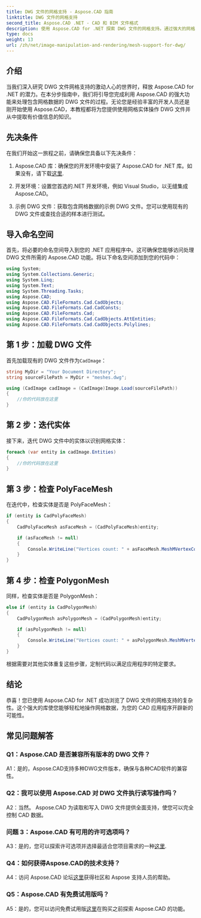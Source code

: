 ```yaml
---
title: DWG 文件的网格支持 - Aspose.CAD 指南
linktitle: DWG 文件的网格支持
second_title: Aspose.CAD .NET - CAD 和 BIM 文件格式
description: 使用 Aspose.CAD for .NET 探索 DWG 文件的网格支持。通过强大的网格操作功能增强您的 CAD 应用程序。
type: docs
weight: 13
url: /zh/net/image-manipulation-and-rendering/mesh-support-for-dwg/
---
```

## 介绍

当我们深入研究 DWG 文件网格支持的激动人心的世界时，释放 Aspose.CAD for .NET 的潜力。在本分步指南中，我们将引导您完成利用 Aspose.CAD 的强大功能来处理包含网格数据的 DWG 文件的过程。无论您是经验丰富的开发人员还是刚开始使用 Aspose.CAD，本教程都将为您提供使用网格实体操作 DWG 文件并从中提取有价值信息的知识。

## 先决条件

在我们开始这一旅程之前，请确保您具备以下先决条件：

1.  Aspose.CAD 库：确保您的开发环境中安装了 Aspose.CAD for .NET 库。如果没有，请下载[这里](https://releases.aspose.com/cad/net/).

2. 开发环境：设置您首选的.NET 开发环境，例如 Visual Studio，以无缝集成 Aspose.CAD。

3. 示例 DWG 文件：获取包含网格数据的示例 DWG 文件。您可以使用现有的 DWG 文件或查找合适的样本进行测试。

## 导入命名空间

首先，将必要的命名空间导入到您的 .NET 应用程序中。这可确保您能够访问处理 DWG 文件所需的 Aspose.CAD 功能。将以下命名空间添加到您的代码中：

```csharp
using System;
using System.Collections.Generic;
using System.Linq;
using System.Text;
using System.Threading.Tasks;
using Aspose.CAD;
using Aspose.CAD.FileFormats.Cad.CadObjects;
using Aspose.CAD.FileFormats.Cad.CadConsts;
using Aspose.CAD.FileFormats.Cad;
using Aspose.CAD.FileFormats.Cad.CadObjects.AttEntities;
using Aspose.CAD.FileFormats.Cad.CadObjects.Polylines;
```

## 第 1 步：加载 DWG 文件

首先加载现有的 DWG 文件作为`CadImage`：

```csharp
string MyDir = "Your Document Directory";
string sourceFilePath = MyDir + "meshes.dwg";

using (CadImage cadImage = (CadImage)Image.Load(sourceFilePath))
{
    //你的代码放在这里
}
```

## 第 2 步：迭代实体

接下来，迭代 DWG 文件中的实体以识别网格实体：

```csharp
foreach (var entity in cadImage.Entities)
{
    //你的代码放在这里
}
```

## 第 3 步：检查 PolyFaceMesh

在迭代中，检查实体是否是 PolyFaceMesh：

```csharp
if (entity is CadPolyFaceMesh)
{
    CadPolyFaceMesh asFaceMesh = (CadPolyFaceMesh)entity;

    if (asFaceMesh != null)
    {
        Console.WriteLine("Vertices count: " + asFaceMesh.MeshMVertexCount);
    }
}
```

## 第 4 步：检查 PolygonMesh

同样，检查实体是否是 PolygonMesh：

```csharp
else if (entity is CadPolygonMesh)
{
    CadPolygonMesh asPolygonMesh = (CadPolygonMesh)entity;

    if (asPolygonMesh != null)
    {
        Console.WriteLine("Vertices count: " + asPolygonMesh.MeshMVertexCount);
    }
}
```

根据需要对其他实体重复这些步骤，定制代码以满足应用程序的特定要求。

## 结论

恭喜！您已使用 Aspose.CAD for .NET 成功浏览了 DWG 文件的网格支持的复杂性。这个强大的库使您能够轻松地操作网格数据，为您的 CAD 应用程序开辟新的可能性。

## 常见问题解答

### Q1：Aspose.CAD 是否兼容所有版本的 DWG 文件？

A1：是的，Aspose.CAD支持多种DWG文件版本，确保与各种CAD软件的兼容性。

### Q2：我可以使用 Aspose.CAD 对 DWG 文件执行读写操作吗？

A2：当然。 Aspose.CAD 为读取和写入 DWG 文件提供全面支持，使您可以完全控制 CAD 数据。

### 问题 3：Aspose.CAD 有可用的许可选项吗？

 A3：是的，您可以探索许可选项并选择最适合您项目需求的一种[这里](https://purchase.aspose.com/buy).

### Q4：如何获得Aspose.CAD的技术支持？

 A4：访问 Aspose.CAD 论坛[这里](https://forum.aspose.com/c/cad/19)获得社区和 Aspose 支持人员的帮助。

### Q5：Aspose.CAD 有免费试用版吗？

 A5：是的，您可以访问免费试用版[这里](https://releases.aspose.com/)在购买之前探索 Aspose.CAD 的功能。